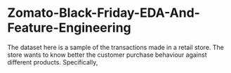 # Zomato-Black-Friday-EDA-And-Feature-Engineering
The dataset here is a sample of the transactions made in a retail store. The store wants to know better the customer purchase behaviour against different products. Specifically, 
